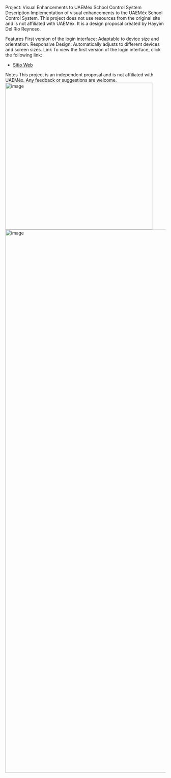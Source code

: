 Project: Visual Enhancements to UAEMéx School Control System
Description
Implementation of visual enhancements to the UAEMéx School Control System. This project does not use resources from the original site and is not affiliated with UAEMéx. It is a design proposal created by Hayyim Del Rio Reynoso.

Features
First version of the login interface: Adaptable to device size and orientation.
Responsive Design: Automatically adjusts to different devices and screen sizes.
Link
To view the first version of the login interface, click the following link:
- [Sitio Web](https://script.google.com/macros/s/AKfycbxwnkUxhUI-2vFiKQc8ZzIUCjqwDhO2OgW81i3_Mul5uSuLKoAc2eJ5d51HLvIqChXqKg/exec)

Notes
This project is an independent proposal and is not affiliated with UAEMéx.
Any feedback or suggestions are welcome.
<img width="462" alt="image" src="https://github.com/HayyimDelRioReynoso/ControlEscolarUAEMex/assets/81263578/ab3b2d0c-757d-4e54-9baa-01c8422ff4e7">
<img width="1709" alt="image" src="https://github.com/HayyimDelRioReynoso/ControlEscolarUAEMex/assets/81263578/b68e7cb4-ef29-4356-bee1-78e92ff667aa">

